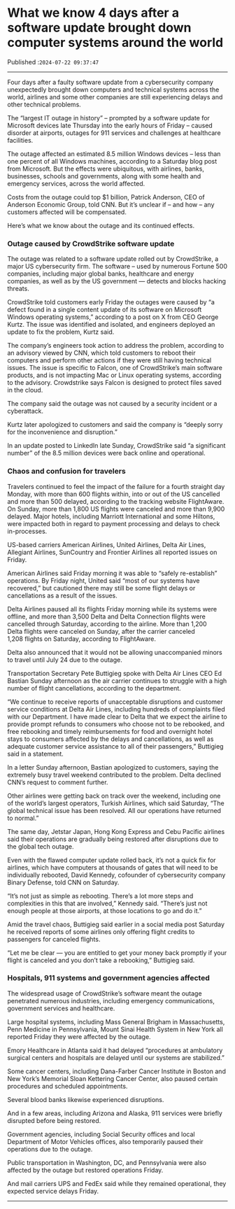 # What we know 4 days after a software update brought down computer systems around the world

Published :`2024-07-22 09:37:47`

---

Four days after a faulty software update from a cybersecurity company unexpectedly brought down computers and technical systems across the world, airlines and some other companies are still experiencing delays and other technical problems.

The “largest IT outage in history” – prompted by a software update for Microsoft devices late Thursday into the early hours of Friday – caused disorder at airports, outages for 911 services and challenges at healthcare facilities.

The outage affected an estimated 8.5 million Windows devices – less than one percent of all Windows machines, according to a Saturday blog post from Microsoft. But the effects were ubiquitous, with airlines, banks, businesses, schools and governments, along with some health and emergency services, across the world affected.

Costs from the outage could top $1 billion, Patrick Anderson, CEO of Anderson Economic Group, told CNN. But it’s unclear if – and how – any customers affected will be compensated.

Here’s what we know about the outage and its continued effects.

### Outage caused by CrowdStrike software update

The outage was related to a software update rolled out by CrowdStrike, a major US cybersecurity firm. The software – used by numerous Fortune 500 companies, including major global banks, healthcare and energy companies, as well as by the US government — detects and blocks hacking threats.

CrowdStrike told customers early Friday the outages were caused by “a defect found in a single content update of its software on Microsoft Windows operating systems,” according to a post on X from CEO George Kurtz. The issue was identified and isolated, and engineers deployed an update to fix the problem, Kurtz said.

The company’s engineers took action to address the problem, according to an advisory viewed by CNN, which told customers to reboot their computers and perform other actions if they were still having technical issues. The issue is specific to Falcon, one of CrowdStrike’s main software products, and is not impacting Mac or Linux operating systems, according to the advisory. Crowdstrike says Falcon is designed to protect files saved in the cloud.

The company said the outage was not caused by a security incident or a cyberattack.

Kurtz later apologized to customers and said the company is “deeply sorry for the inconvenience and disruption.”

In an update posted to LinkedIn late Sunday, CrowdStrike said “a significant number” of the 8.5 million devices were back online and operational.

### Chaos and confusion for travelers

Travelers continued to feel the impact of the failure for a fourth straight day Monday, with more than 600 flights within, into or out of the US cancelled and more than 500 delayed, according to the tracking website FlightAware. On Sunday, more than 1,800 US flights were canceled and more than 9,900 delayed. Major hotels, including Marriott International and some Hiltons, were impacted both in regard to payment processing and delays to check in-processes.

US-based carriers American Airlines, United Airlines, Delta Air Lines, Allegiant Airlines, SunCountry and Frontier Airlines all reported issues on Friday.

American Airlines said Friday morning it was able to “safely re-establish” operations. By Friday night, United said “most of our systems have recovered,” but cautioned there may still be some flight delays or cancellations as a result of the issues.

Delta Airlines paused all its flights Friday morning while its systems were offline, and more than 3,500 Delta and Delta Connection flights were cancelled through Saturday, according to the airline. More than 1,200 Delta flights were canceled on Sunday, after the carrier canceled 1,208 flights on Saturday, according to FlightAware.

Delta also announced that it would not be allowing unaccompanied minors to travel until July 24 due to the outage.

Transportation Secretary Pete Buttigieg spoke with Delta Air Lines CEO Ed Bastian Sunday afternoon as the air carrier continues to struggle with a high number of flight cancellations, according to the department.

“We continue to receive reports of unacceptable disruptions and customer service conditions at Delta Air Lines, including hundreds of complaints filed with our Department. I have made clear to Delta that we expect the airline to provide prompt refunds to consumers who choose not to be rebooked, and free rebooking and timely reimbursements for food and overnight hotel stays to consumers affected by the delays and cancellations, as well as adequate customer service assistance to all of their passengers,” Buttigieg said in a statement.

In a letter Sunday afternoon, Bastian apologized to customers, saying the extremely busy travel weekend contributed to the problem. Delta declined CNN’s request to comment further.

Other airlines were getting back on track over the weekend, including one of the world’s largest operators, Turkish Airlines, which said Saturday, “The global technical issue has been resolved. All our operations have returned to normal.”

The same day, Jetstar Japan, Hong Kong Express and Cebu Pacific airlines said their operations are gradually being restored after disruptions due to the global tech outage.

Even with the flawed computer update rolled back, it’s not a quick fix for airlines, which have computers at thousands of gates that will need to be individually rebooted, David Kennedy, cofounder of cybersecurity company Binary Defense, told CNN on Saturday.

“It’s not just as simple as rebooting. There’s a lot more steps and complexities in this that are involved,” Kennedy said. “There’s just not enough people at those airports, at those locations to go and do it.”

Amid the travel chaos, Buttigieg said earlier in a social media post Saturday he received reports of some airlines only offering flight credits to passengers for canceled flights.

“Let me be clear — you are entitled to get your money back promptly if your flight is canceled and you don’t take a rebooking,” Buttigieg said.

### Hospitals, 911 systems and government agencies affected

The widespread usage of CrowdStrike’s software meant the outage penetrated numerous industries, including emergency communications, government services and healthcare.

Large hospital systems, including Mass General Brigham in Massachusetts, Penn Medicine in Pennsylvania, Mount Sinai Health System in New York all reported Friday they were affected by the outage.

Emory Healthcare in Atlanta said it had delayed “procedures at ambulatory surgical centers and hospitals are delayed until our systems are stabilized.”

Some cancer centers, including Dana-Farber Cancer Institute in Boston and New York’s Memorial Sloan Kettering Cancer Center, also paused certain procedures and scheduled appointments.

Several blood banks likewise experienced disruptions.

And in a few areas, including Arizona and Alaska, 911 services were briefly disrupted before being restored.

Government agencies, including Social Security offices and local Department of Motor Vehicles offices, also temporarily paused their operations due to the outage.

Public transportation in Washington, DC, and Pennsylvania were also affected by the outage but restored operations Friday.

And mail carriers UPS and FedEx said while they remained operational, they expected service delays Friday.

---

